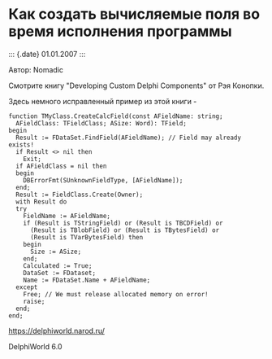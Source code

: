 Как создать вычисляемые поля во время исполнения программы
==========================================================

::: {.date}
01.01.2007
:::

Автор: Nomadic

Смотрите книгу \"Developing Custom Delphi Components\" от Рэя Конопки.

Здесь немного исправленный пример из этой книги -

    function TMyClass.CreateCalcField(const AFieldName: string;
      AFieldClass: TFieldClass; ASize: Word): TField;
    begin
      Result := FDataSet.FindField(AFieldName); // Field may already exists!
      if Result <> nil then
        Exit;
      if AFieldClass = nil then
      begin
        DBErrorFmt(SUnknownFieldType, [AFieldName]);
      end;
      Result := FieldClass.Create(Owner);
      with Result do
      try
        FieldName := AFieldName;
        if (Result is TStringField) or (Result is TBCDField) or
          (Result is TBlobField) or (Result is TBytesField) or
          (Result is TVarBytesField) then
        begin
          Size := ASize;
        end;
        Calculated := True;
        DataSet := FDataset;
        Name := FDataSet.Name + AFieldName;
      except
        Free; // We must release allocated memory on error!
        raise;
      end;
    end;

<https://delphiworld.narod.ru/>

DelphiWorld 6.0

